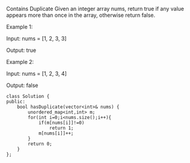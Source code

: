 Contains Duplicate
Given an integer array nums, return true if any value appears more than once in the array, otherwise return false.

Example 1:

Input: nums = [1, 2, 3, 3]

Output: true

Example 2:

Input: nums = [1, 2, 3, 4]

Output: false

```
class Solution {
public:
    bool hasDuplicate(vector<int>& nums) {
        unordered_map<int,int> m;
        for(int i=0;i<nums.size();i++){
            if(m[nums[i]]!=0)
                return 1;
            m[nums[i]]++;
        }
        return 0;
    }
};
```
